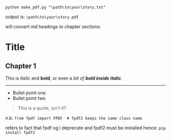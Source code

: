`python make_pdf.py "\path\to\your\story.txt"`

output is:
`\path\to\your\story.pdf`

will convert md headings to chapter sections:
# Title

## Chapter 1

This is *italic* and **bold**, or even a *bit of **bold inside italic***.

---

- Bullet point one
- Bullet point two

> This is a quote, isn't it?


n.b. 
`from fpdf import FPDF  # fpdf2 keeps the same class name`

refers to fact that fpdf og i deprecate and fpdf2 must be installed hence:
`pip install fpdf2`
